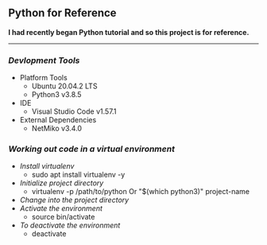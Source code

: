 ## Python for Reference

**I had recently began Python tutorial and so this project is for reference.**

---
### _Devlopment Tools_
- Platform Tools
    - Ubuntu 20.04.2 LTS
    - Python3 v3.8.5
- IDE
    - Visual Studio Code v1.57.1
- External Dependencies
    - NetMiko v3.4.0

### _Working out code in a virtual environment_
- *Install virtualenv*
    - sudo apt install virtualenv -y
- *Initialize project directory*
    - virtualenv -p /path/to/python Or "$(which python3)" project-name
- *Change into the project directory*
- *Activate the environment*
    - source bin/activate
- *To deactivate the environment*
    - deactivate